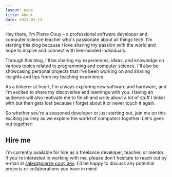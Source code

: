 ```yaml
---
layout: page
title: About
date: 2023-03-13
---
```


Hey there, I'm Pierre Couy – a professional software developer and computer science teacher who's passionate about all things tech. I'm starting this blog because I love sharing my passion with the world and hope to inspire and connect with like-minded individuals.

Through this blog, I'll be sharing my experiences, ideas, and knowledge on various topics related to programming and computer science. I'll also be showcasing personal projects that I've been working on and sharing insights and tips from my teaching experience.

As a tinkerer at heart, I'm always exploring new software and hardware, and I'm excited to share my discoveries and learnings with you. Having an audience will also motivate me to finish and write about a lot of stuff I tinker with but then gets lost because I forget about it or never touch it again.

So whether you're a seasoned developer or just starting out, join me on this exciting journey as we explore the world of computers together. Let's geek out together!

## Hire me

I'm currently available for hire as a freelance developer, teacher, or mentor.
If you're interested in working with me, please don't hesitate to reach out by
e-mail at [sales@pierre-couy.dev](mailto:sales@pierre-couy.dev). I'd be happy to discuss any
potential projects or collaborations you have in mind.
